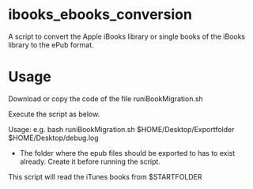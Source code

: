 # ibooks_ebooks_conversion
A script to convert the Apple iBooks library or single books of the iBooks library to the ePub format.

# Usage

Download or copy the code of the file runiBookMigration.sh

Execute the script as below.


Usage: e.g. bash runiBookMigration.sh $HOME/Desktop/Exportfolder $HOME/Desktop/debug.log

- The folder where the epub files should be exported to has to exist already. Create it before running the script.

This script will read the iTunes books from $STARTFOLDER

